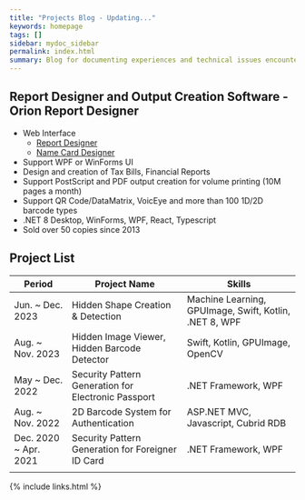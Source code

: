 ```yaml
---
title: "Projects Blog - Updating..."
keywords: homepage
tags: []
sidebar: mydoc_sidebar
permalink: index.html
summary: Blog for documenting experiences and technical issues encountered while undertaking various software development projects.
---
```


## Report Designer and Output Creation Software - Orion Report Designer

- Web Interface 
    - [Report Designer](https://report.oryonsoft.com/)
    - [Name Card Designer](https://report.oryonsoft.com/DesignAgitIFrame/Komsco_NameCard01/NameCard.txt)
- Support WPF or WinForms UI
- Design and creation of Tax Bills, Financial Reports
- Support PostScript and PDF output creation for volume printing (10M pages a month)
- Support QR Code/DataMatrix, VoicEye and more than 100 1D/2D barcode types 
- .NET 8 Desktop, WinForms, WPF, React, Typescript 
- Sold over 50 copies since 2013

## Project List

|Period|Project Name|Skills|
|------|------------|------|
|Jun. ~ Dec. 2023|Hidden Shape Creation & Detection|Machine Learning, GPUImage, Swift, Kotlin, .NET 8, WPF|
|Aug. ~ Nov. 2023|Hidden Image Viewer, Hidden Barcode Detector|Swift, Kotlin, GPUImage, OpenCV|
|May ~ Dec. 2022|Security Pattern Generation for Electronic Passport|.NET Framework, WPF|
|Aug. ~ Nov. 2022|2D Barcode System for Authentication|ASP.NET MVC, Javascript, Cubrid RDB|
|Dec. 2020 ~ Apr. 2021|Security Pattern Generation for Foreigner ID Card|.NET Framework, WPF|
||||


{% include links.html %}

